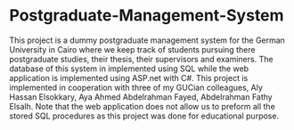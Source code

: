 # Postgraduate-Management-System
This project is a dummy postgraduate management system for the German University in Cairo where we keep track of students pursuing there postgraduate studies, their thesis, their supervisors and examiners.
The database of this system in implemented using SQL while the web application is implemented using ASP.net with C#.
This project is implemented in cooperation with three of my GUCian colleagues,
Aly Hassan Elsokkary, 
Aya Ahmed Abdelrahman Fayed,
Abdelrahman Fathy Elsalh.
Note that the web application does not allow us to preform all the stored SQL procedures as this project was done for educational purpose.

